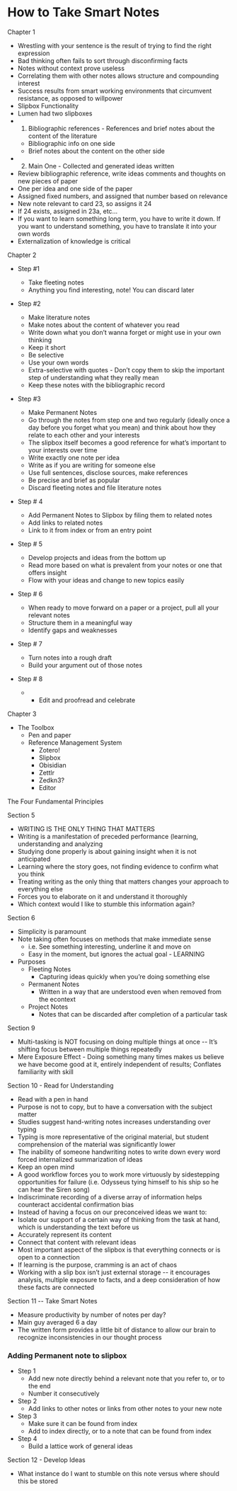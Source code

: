 # How to Take Smart Notes

Chapter 1

-   Wrestling with your sentence is the result of trying to find the right expression
-   Bad thinking often fails to sort through disconfirming facts
-   Notes without context prove useless
-   Correlating them with other notes allows structure and compounding interest
-   Success results from smart working environments that circumvent resistance, as opposed to willpower
-   Slipbox Functionality
-   Lumen had two slipboxes
-   1) Bibliographic references - References and brief notes about the content of the literature
	-   Bibliographic info on one side
	- Brief notes about the content on the other side
-   2) Main One - Collected and generated ideas written
-   Review bibliographic reference, write ideas comments and thoughts on new pieces of paper
-   One per idea and one side of the paper
-   Assigned fixed numbers, and assigned that number based on relevance
-   New note relevant to card 23, so assigns it 24
-   If 24 exists, assigned in 23a, etc…
-   If you want to learn something long term, you have to write it down. If you want to understand something, you have to translate it into your own words
-   Externalization of knowledge is critical

Chapter 2

-   Step #1 
	-   Take fleeting notes
	-   Anything you find interesting, note! You can discard later

-   Step #2
	-   Make literature notes
	-   Make notes about the content of whatever you read
	-   Write down what you don’t wanna forget or might use in your own thinking
	-   Keep it short
	-   Be selective
	-   Use your own words
	-   Extra-selective with quotes - Don’t copy them to skip the important step of understanding what they really mean
	-   Keep these notes with the bibliographic record
    

-   Step #3
	-   Make Permanent Notes
	-   Go through the notes from step one and two regularly (ideally once a day before you forget what you mean) and think about how they relate to each other and your interests
	-   The slipbox itself becomes a good reference for what’s important to your interests over time
	-   Write exactly one note per idea
	-   Write as if you are writing for someone else    
	-   Use full sentences, disclose sources, make references
	-   Be precise and brief as popular
	-   Discard fleeting notes and file literature notes

-   Step # 4
	-   Add Permanent Notes to Slipbox by filing them to related notes
	-   Add links to related notes
	-   Link to it from index or from an entry point

-   Step # 5
	-   Develop projects and ideas from the bottom up
	-   Read more based on what is prevalent from your notes or one that offers insight
	-   Flow with your ideas and change to new topics easily
-   Step # 6
	-   When ready to move forward on a paper or a project, pull all your relevant notes
	-   Structure them in a meaningful way
	-   Identify gaps and weaknesses
-   Step # 7 
	-   Turn notes into a rough draft
	-   Build your argument out of those notes
-   Step # 8
	- -   Edit and proofread and celebrate

Chapter 3
-   The Toolbox
	-   Pen and paper
	-   Reference Management System
		-   Zotero!
		-   Slipbox
		-   Obisidian
		-   Zettlr
		-   Zedkn3?
		-   Editor

The Four Fundamental Principles

Section 5

-   WRITING IS THE ONLY THING THAT MATTERS
-   Writing is a manifestation of preceded performance (learning, understanding and analyzing
-   Studying done properly is about gaining insight when it is not anticipated
-   Learning where the story goes, not finding evidence to confirm what you think
-   Treating writing as the only thing that matters changes your approach to everything else
-   Forces you to elaborate on it and understand it thoroughly
-   Which context would I like to stumble this information again?

Section 6

-   Simplicity is paramount
-   Note taking often focuses on methods that make immediate sense
	-   i.e. See something interesting, underline it and move on
	-   Easy in the moment, but ignores the actual goal - LEARNING
-   Purposes
	-   Fleeting Notes
		-   Capturing ideas quickly when you’re doing something else
	-   Permanent Notes
		-   Written in a way that are understood even when removed from the econtext
	-   Project Notes
		-   Notes that can be discarded after completion of a particular task

Section 9

-   Multi-tasking is NOT focusing on doing multiple things at once -- It’s shifting focus between multiple things repeatedly    
-   Mere Exposure Effect - Doing something many times makes us believe we have become good at it, entirely independent of results; Conflates familiarity with skill

Section 10 - Read for Understanding

-   Read with a pen in hand
-   Purpose is not to copy, but to have a conversation with the subject matter
-   Studies suggest hand-writing notes increases understanding over typing
-   Typing is more representative of the original material, but student comprehension of the material was significantly lower
-   The inability of someone handwriting notes to write down every word forced internalized summarization of ideas
-   Keep an open mind
-   A good workflow forces you to work more virtuously by sidestepping opportunities for failure (i.e. Odysseus tying himself to his ship so he can hear the Siren song)
-   Indiscriminate recording of a diverse array of information helps counteract accidental confirmation bias
-   Instead of having a focus on our preconceived ideas we want to:
-   Isolate our support of a certain way of thinking from the task at hand, which is understanding the text before us
-   Accurately represent its content
-   Connect that content with relevant ideas
-   Most important aspect of the slipbox is that everything connects or is open to a connection
-   If learning is the purpose, cramming is an act of chaos
-   Working with a slip box isn’t just external storage -- it encourages analysis, multiple exposure to facts, and a deep consideration of how these facts are connected

Section 11 -- Take Smart Notes
-   Measure productivity by number of notes per day?
-   Main guy averaged 6 a day 
-   The written form provides a little bit of distance to allow our brain to recognize inconsistencies in our thought process
    
### Adding Permanent note to slipbox
-   Step 1
	-   Add new note directly behind a relevant note that you refer to, or to the end
	-   Number it consecutively
-   Step 2
	- Add links to other notes or links from other notes to your new note
-   Step 3
	-   Make sure it can be found from index
	- Add to index directly, or to a note that can be found from index
-   Step 4
	-   Build a lattice work of general ideas

Section 12 - Develop Ideas
-   What instance do I want to stumble on this note versus where should this be stored